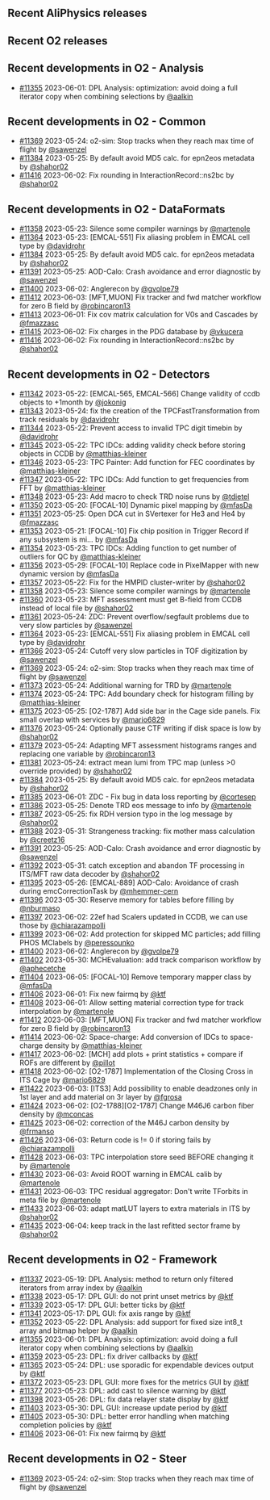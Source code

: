 ## Recent AliPhysics releases
## Recent O2 releases
## Recent developments in O2 - Analysis
- [\#11355](https://github.com/AliceO2Group/AliceO2/pull/11355) 2023-06-01: DPL Analysis: optimization: avoid doing a full iterator copy when combining selections by [@aalkin](https://github.com/aalkin)
## Recent developments in O2 - Common
- [\#11369](https://github.com/AliceO2Group/AliceO2/pull/11369) 2023-05-24: o2-sim: Stop tracks when they reach max time of flight by [@sawenzel](https://github.com/sawenzel)
- [\#11384](https://github.com/AliceO2Group/AliceO2/pull/11384) 2023-05-25: By default avoid MD5 calc. for epn2eos metadata by [@shahor02](https://github.com/shahor02)
- [\#11416](https://github.com/AliceO2Group/AliceO2/pull/11416) 2023-06-02: Fix rounding in InteractionRecord::ns2bc by [@shahor02](https://github.com/shahor02)
## Recent developments in O2 - DataFormats
- [\#11358](https://github.com/AliceO2Group/AliceO2/pull/11358) 2023-05-23: Silence some compiler warnings by [@martenole](https://github.com/martenole)
- [\#11364](https://github.com/AliceO2Group/AliceO2/pull/11364) 2023-05-23: [EMCAL-551] Fix aliasing problem in EMCAL cell type by [@davidrohr](https://github.com/davidrohr)
- [\#11384](https://github.com/AliceO2Group/AliceO2/pull/11384) 2023-05-25: By default avoid MD5 calc. for epn2eos metadata by [@shahor02](https://github.com/shahor02)
- [\#11391](https://github.com/AliceO2Group/AliceO2/pull/11391) 2023-05-25: AOD-Calo: Crash avoidance and error diagnostic by [@sawenzel](https://github.com/sawenzel)
- [\#11400](https://github.com/AliceO2Group/AliceO2/pull/11400) 2023-06-02: Anglerecon by [@gvolpe79](https://github.com/gvolpe79)
- [\#11412](https://github.com/AliceO2Group/AliceO2/pull/11412) 2023-06-03: [MFT,MUON] Fix tracker and fwd matcher workflow for zero B field by [@robincaron13](https://github.com/robincaron13)
- [\#11413](https://github.com/AliceO2Group/AliceO2/pull/11413) 2023-06-01: Fix cov matrix calculation for V0s and Cascades by [@fmazzasc](https://github.com/fmazzasc)
- [\#11415](https://github.com/AliceO2Group/AliceO2/pull/11415) 2023-06-02: Fix charges in the PDG database by [@vkucera](https://github.com/vkucera)
- [\#11416](https://github.com/AliceO2Group/AliceO2/pull/11416) 2023-06-02: Fix rounding in InteractionRecord::ns2bc by [@shahor02](https://github.com/shahor02)
## Recent developments in O2 - Detectors
- [\#11342](https://github.com/AliceO2Group/AliceO2/pull/11342) 2023-05-22: [EMCAL-565, EMCAL-566] Change validity of ccdb objects to +1month by [@jokonig](https://github.com/jokonig)
- [\#11343](https://github.com/AliceO2Group/AliceO2/pull/11343) 2023-05-24: fix the creation of the TPCFastTransformation from track residuals by [@davidrohr](https://github.com/davidrohr)
- [\#11344](https://github.com/AliceO2Group/AliceO2/pull/11344) 2023-05-22: Prevent access to invalid TPC digit timebin by [@davidrohr](https://github.com/davidrohr)
- [\#11345](https://github.com/AliceO2Group/AliceO2/pull/11345) 2023-05-22: TPC IDCs: adding validity check before storing objects in CCDB by [@matthias-kleiner](https://github.com/matthias-kleiner)
- [\#11346](https://github.com/AliceO2Group/AliceO2/pull/11346) 2023-05-23: TPC Painter: Add function for FEC coordinates by [@matthias-kleiner](https://github.com/matthias-kleiner)
- [\#11347](https://github.com/AliceO2Group/AliceO2/pull/11347) 2023-05-22: TPC IDCs: Add function to get frequencies from FFT by [@matthias-kleiner](https://github.com/matthias-kleiner)
- [\#11348](https://github.com/AliceO2Group/AliceO2/pull/11348) 2023-05-23: Add macro to check TRD noise runs by [@tdietel](https://github.com/tdietel)
- [\#11350](https://github.com/AliceO2Group/AliceO2/pull/11350) 2023-05-20: [FOCAL-10] Dynamic pixel mapping by [@mfasDa](https://github.com/mfasDa)
- [\#11351](https://github.com/AliceO2Group/AliceO2/pull/11351) 2023-05-25: Open DCA cut in SVertexer for He3 and He4 by [@fmazzasc](https://github.com/fmazzasc)
- [\#11353](https://github.com/AliceO2Group/AliceO2/pull/11353) 2023-05-21: [FOCAL-10] Fix chip position in Trigger Record if any subsystem is mi… by [@mfasDa](https://github.com/mfasDa)
- [\#11354](https://github.com/AliceO2Group/AliceO2/pull/11354) 2023-05-23: TPC IDCs: Adding function to get number of outliers for QC by [@matthias-kleiner](https://github.com/matthias-kleiner)
- [\#11356](https://github.com/AliceO2Group/AliceO2/pull/11356) 2023-05-29: [FOCAL-10] Replace code in PixelMapper with new dynamic version by [@mfasDa](https://github.com/mfasDa)
- [\#11357](https://github.com/AliceO2Group/AliceO2/pull/11357) 2023-05-22: Fix for the HMPID cluster-writer by [@shahor02](https://github.com/shahor02)
- [\#11358](https://github.com/AliceO2Group/AliceO2/pull/11358) 2023-05-23: Silence some compiler warnings by [@martenole](https://github.com/martenole)
- [\#11360](https://github.com/AliceO2Group/AliceO2/pull/11360) 2023-05-23: MFT assessment must get B-field from CCDB instead of local file by [@shahor02](https://github.com/shahor02)
- [\#11361](https://github.com/AliceO2Group/AliceO2/pull/11361) 2023-05-24: ZDC: Prevent overflow/segfault problems due to very slow particles by [@sawenzel](https://github.com/sawenzel)
- [\#11364](https://github.com/AliceO2Group/AliceO2/pull/11364) 2023-05-23: [EMCAL-551] Fix aliasing problem in EMCAL cell type by [@davidrohr](https://github.com/davidrohr)
- [\#11366](https://github.com/AliceO2Group/AliceO2/pull/11366) 2023-05-24: Cutoff very slow particles in TOF digitization by [@sawenzel](https://github.com/sawenzel)
- [\#11369](https://github.com/AliceO2Group/AliceO2/pull/11369) 2023-05-24: o2-sim: Stop tracks when they reach max time of flight by [@sawenzel](https://github.com/sawenzel)
- [\#11373](https://github.com/AliceO2Group/AliceO2/pull/11373) 2023-05-24: Additional warning for TRD by [@martenole](https://github.com/martenole)
- [\#11374](https://github.com/AliceO2Group/AliceO2/pull/11374) 2023-05-24: TPC: Add boundary check for histogram filling by [@matthias-kleiner](https://github.com/matthias-kleiner)
- [\#11375](https://github.com/AliceO2Group/AliceO2/pull/11375) 2023-05-25: [O2-1787] Add side bar in the Cage side panels. Fix small overlap with services by [@mario6829](https://github.com/mario6829)
- [\#11376](https://github.com/AliceO2Group/AliceO2/pull/11376) 2023-05-24: Optionally pause CTF writing if disk space is low by [@shahor02](https://github.com/shahor02)
- [\#11379](https://github.com/AliceO2Group/AliceO2/pull/11379) 2023-05-24: Adapting MFT assessment histograms ranges and replacing one variable by [@robincaron13](https://github.com/robincaron13)
- [\#11381](https://github.com/AliceO2Group/AliceO2/pull/11381) 2023-05-24: extract mean lumi from TPC map (unless >0 override provided) by [@shahor02](https://github.com/shahor02)
- [\#11384](https://github.com/AliceO2Group/AliceO2/pull/11384) 2023-05-25: By default avoid MD5 calc. for epn2eos metadata by [@shahor02](https://github.com/shahor02)
- [\#11385](https://github.com/AliceO2Group/AliceO2/pull/11385) 2023-06-01: ZDC - Fix bug in data loss reporting by [@cortesep](https://github.com/cortesep)
- [\#11386](https://github.com/AliceO2Group/AliceO2/pull/11386) 2023-05-25: Denote TRD eos message to info by [@martenole](https://github.com/martenole)
- [\#11387](https://github.com/AliceO2Group/AliceO2/pull/11387) 2023-05-25: fix RDH version typo in the log message by [@shahor02](https://github.com/shahor02)
- [\#11388](https://github.com/AliceO2Group/AliceO2/pull/11388) 2023-05-31: Strangeness tracking: fix mother mass calculation by [@creetz16](https://github.com/creetz16)
- [\#11391](https://github.com/AliceO2Group/AliceO2/pull/11391) 2023-05-25: AOD-Calo: Crash avoidance and error diagnostic by [@sawenzel](https://github.com/sawenzel)
- [\#11392](https://github.com/AliceO2Group/AliceO2/pull/11392) 2023-05-31: catch exception and abandon TF processing in ITS/MFT raw data decoder by [@shahor02](https://github.com/shahor02)
- [\#11395](https://github.com/AliceO2Group/AliceO2/pull/11395) 2023-05-26: [EMCAL-889] AOD-Calo: Avoidance of crash during emcCorrectionTask by [@mhemmer-cern](https://github.com/mhemmer-cern)
- [\#11396](https://github.com/AliceO2Group/AliceO2/pull/11396) 2023-05-30: Reserve memory for tables before filling by [@nburmaso](https://github.com/nburmaso)
- [\#11397](https://github.com/AliceO2Group/AliceO2/pull/11397) 2023-06-02: 22ef had Scalers updated in CCDB, we can use those by [@chiarazampolli](https://github.com/chiarazampolli)
- [\#11399](https://github.com/AliceO2Group/AliceO2/pull/11399) 2023-06-02: Add protection for skipped MC particles; add filling PHOS MClabels by [@peressounko](https://github.com/peressounko)
- [\#11400](https://github.com/AliceO2Group/AliceO2/pull/11400) 2023-06-02: Anglerecon by [@gvolpe79](https://github.com/gvolpe79)
- [\#11402](https://github.com/AliceO2Group/AliceO2/pull/11402) 2023-05-30: MCHEvaluation: add track comparison workflow by [@aphecetche](https://github.com/aphecetche)
- [\#11404](https://github.com/AliceO2Group/AliceO2/pull/11404) 2023-06-05: [FOCAL-10] Remove temporary mapper class by [@mfasDa](https://github.com/mfasDa)
- [\#11406](https://github.com/AliceO2Group/AliceO2/pull/11406) 2023-06-01: Fix new fairmq by [@ktf](https://github.com/ktf)
- [\#11408](https://github.com/AliceO2Group/AliceO2/pull/11408) 2023-06-01: Allow setting material correction type for track interpolation by [@martenole](https://github.com/martenole)
- [\#11412](https://github.com/AliceO2Group/AliceO2/pull/11412) 2023-06-03: [MFT,MUON] Fix tracker and fwd matcher workflow for zero B field by [@robincaron13](https://github.com/robincaron13)
- [\#11414](https://github.com/AliceO2Group/AliceO2/pull/11414) 2023-06-02: Space-charge: Add conversion of IDCs to space-charge density by [@matthias-kleiner](https://github.com/matthias-kleiner)
- [\#11417](https://github.com/AliceO2Group/AliceO2/pull/11417) 2023-06-02: [MCH] add plots + print statistics + compare if ROFs are different by [@pillot](https://github.com/pillot)
- [\#11418](https://github.com/AliceO2Group/AliceO2/pull/11418) 2023-06-02: [O2-1787] Implementation of the Closing Cross in ITS Cage by [@mario6829](https://github.com/mario6829)
- [\#11422](https://github.com/AliceO2Group/AliceO2/pull/11422) 2023-06-03: [ITS3] Add possibility to enable deadzones only in 1st layer and add material on 3r layer by [@fgrosa](https://github.com/fgrosa)
- [\#11424](https://github.com/AliceO2Group/AliceO2/pull/11424) 2023-06-02:  [O2-1788][O2-1787] Change M46J6 carbon fiber density by [@mconcas](https://github.com/mconcas)
- [\#11425](https://github.com/AliceO2Group/AliceO2/pull/11425) 2023-06-02: correction of the  M46J carbon density by [@frmanso](https://github.com/frmanso)
- [\#11426](https://github.com/AliceO2Group/AliceO2/pull/11426) 2023-06-03: Return code is != 0 if storing fails by [@chiarazampolli](https://github.com/chiarazampolli)
- [\#11428](https://github.com/AliceO2Group/AliceO2/pull/11428) 2023-06-03: TPC interpolation store seed BEFORE changing it by [@martenole](https://github.com/martenole)
- [\#11430](https://github.com/AliceO2Group/AliceO2/pull/11430) 2023-06-03: Avoid ROOT warning in EMCAL calib by [@martenole](https://github.com/martenole)
- [\#11431](https://github.com/AliceO2Group/AliceO2/pull/11431) 2023-06-03: TPC residual aggregator: Don't write TForbits in meta file by [@martenole](https://github.com/martenole)
- [\#11433](https://github.com/AliceO2Group/AliceO2/pull/11433) 2023-06-03: adapt matLUT layers to extra materials in ITS by [@shahor02](https://github.com/shahor02)
- [\#11435](https://github.com/AliceO2Group/AliceO2/pull/11435) 2023-06-04: keep track in the last refitted sector frame by [@shahor02](https://github.com/shahor02)
## Recent developments in O2 - Framework
- [\#11337](https://github.com/AliceO2Group/AliceO2/pull/11337) 2023-05-19: DPL Analysis: method to return only filtered iterators from array index by [@aalkin](https://github.com/aalkin)
- [\#11338](https://github.com/AliceO2Group/AliceO2/pull/11338) 2023-05-17: DPL GUI: do not print unset metrics by [@ktf](https://github.com/ktf)
- [\#11339](https://github.com/AliceO2Group/AliceO2/pull/11339) 2023-05-17: DPL GUI: better ticks by [@ktf](https://github.com/ktf)
- [\#11341](https://github.com/AliceO2Group/AliceO2/pull/11341) 2023-05-17: DPL GUI: fix axis range by [@ktf](https://github.com/ktf)
- [\#11352](https://github.com/AliceO2Group/AliceO2/pull/11352) 2023-05-22: DPL Analysis: add support for fixed size int8_t array and bitmap helper by [@aalkin](https://github.com/aalkin)
- [\#11355](https://github.com/AliceO2Group/AliceO2/pull/11355) 2023-06-01: DPL Analysis: optimization: avoid doing a full iterator copy when combining selections by [@aalkin](https://github.com/aalkin)
- [\#11359](https://github.com/AliceO2Group/AliceO2/pull/11359) 2023-05-23: DPL: fix driver callbacks by [@ktf](https://github.com/ktf)
- [\#11365](https://github.com/AliceO2Group/AliceO2/pull/11365) 2023-05-24: DPL: use sporadic for expendable devices output by [@ktf](https://github.com/ktf)
- [\#11372](https://github.com/AliceO2Group/AliceO2/pull/11372) 2023-05-23: DPL GUI: more fixes for the metrics GUI by [@ktf](https://github.com/ktf)
- [\#11377](https://github.com/AliceO2Group/AliceO2/pull/11377) 2023-05-23: DPL: add cast to silence warning by [@ktf](https://github.com/ktf)
- [\#11398](https://github.com/AliceO2Group/AliceO2/pull/11398) 2023-05-26: DPL: fix data relayer state display by [@ktf](https://github.com/ktf)
- [\#11403](https://github.com/AliceO2Group/AliceO2/pull/11403) 2023-05-30: DPL GUI: increase update period by [@ktf](https://github.com/ktf)
- [\#11405](https://github.com/AliceO2Group/AliceO2/pull/11405) 2023-05-30: DPL: better error handling when matching completion policies by [@ktf](https://github.com/ktf)
- [\#11406](https://github.com/AliceO2Group/AliceO2/pull/11406) 2023-06-01: Fix new fairmq by [@ktf](https://github.com/ktf)
## Recent developments in O2 - Steer
- [\#11369](https://github.com/AliceO2Group/AliceO2/pull/11369) 2023-05-24: o2-sim: Stop tracks when they reach max time of flight by [@sawenzel](https://github.com/sawenzel)
